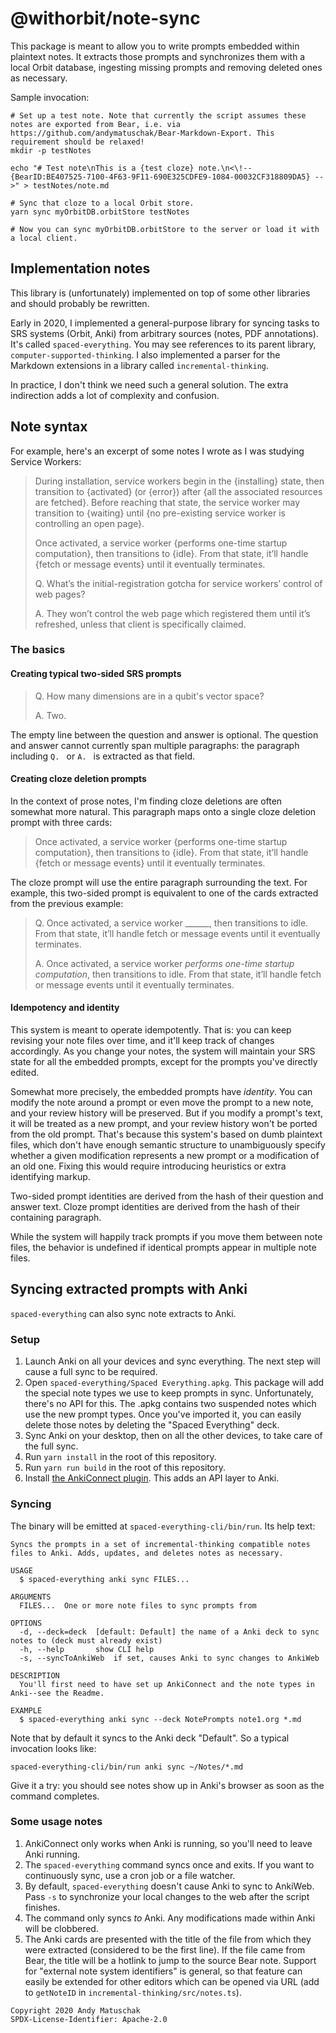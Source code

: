 # @withorbit/note-sync

This package is meant to allow you to write prompts embedded within plaintext notes. It extracts those prompts and synchronizes them with a local Orbit database, ingesting missing prompts and removing deleted ones as necessary.

Sample invocation:

```
# Set up a test note. Note that currently the script assumes these notes are exported from Bear, i.e. via https://github.com/andymatuschak/Bear-Markdown-Export. This requirement should be relaxed!
mkdir -p testNotes

echo "# Test note\nThis is a {test cloze} note.\n<\!-- {BearID:BE407525-7100-4F63-9F11-690E325CDFE9-1084-00032CF318809DA5} -->" > testNotes/note.md

# Sync that cloze to a local Orbit store.
yarn sync myOrbitDB.orbitStore testNotes

# Now you can sync myOrbitDB.orbitStore to the server or load it with a local client.
```

## Implementation notes

This library is (unfortunately) implemented on top of some other libraries and should probably be rewritten.

Early in 2020, I implemented a general-purpose library for syncing tasks to SRS systems (Orbit, Anki) from arbitrary sources (notes, PDF annotations). It's called `spaced-everything`. You may see references to its parent library, `computer-supported-thinking`. I also implemented a parser for the Markdown extensions in a library called `incremental-thinking`.

In practice, I don't think we need such a general solution. The extra indirection adds a lot of complexity and confusion.

## Note syntax

For example, here's an excerpt of some notes I wrote as I was studying Service Workers:

> During installation, service workers begin in the {installing} state, then transition to {activated} (or {error}) after {all the associated resources are fetched}. Before reaching that state, the service worker may transition to {waiting} until {no pre-existing service worker is controlling an open page}.
>
> Once activated, a service worker {performs one-time startup computation}, then transitions to {idle}. From that state, it’ll handle {fetch or message events} until it eventually terminates.
>
> Q. What’s the initial-registration gotcha for service workers’ control of web pages?
>
> A. They won’t control the web page which registered them until it’s refreshed, unless that client is specifically claimed.

### The basics

#### Creating typical two-sided SRS prompts

> Q. How many dimensions are in a qubit's vector space?
>
> A. Two.

The empty line between the question and answer is optional. The question and answer cannot currently span multiple paragraphs: the paragraph including `Q. ` or `A. ` is extracted as that field.

#### Creating cloze deletion prompts

In the context of prose notes, I'm finding cloze deletions are often somewhat more natural. This paragraph maps onto a single cloze deletion prompt with three cards:

> Once activated, a service worker {performs one-time startup computation}, then transitions to {idle}. From that state, it’ll handle {fetch or message events} until it eventually terminates.

The cloze prompt will use the entire paragraph surrounding the text. For example, this two-sided prompt is equivalent to one of the cards extracted from the previous example:

> Q. Once activated, a service worker ______, then transitions to idle. From that state, it’ll handle fetch or message events until it eventually terminates.
>
> A. Once activated, a service worker *performs one-time startup computation*, then transitions to idle. From that state, it’ll handle fetch or message events until it eventually terminates.

#### Idempotency and identity

This system is meant to operate idempotently. That is: you can keep revising your note files over time, and it'll keep track of changes accordingly. As you change your notes, the system will maintain your SRS state for all the embedded prompts, except for the prompts you've directly edited.

Somewhat more precisely, the embedded prompts have *identity*. You can modify the note around a prompt or even move the prompt to a new note, and your review history will be preserved. But if you modify a prompt's text, it will be treated as a new prompt, and your review history won't be ported from the old prompt. That's because this system's based on dumb plaintext files, which don't have enough semantic structure to unambiguously specify whether a given modification represents a new prompt or a modification of an old one. Fixing this would require introducing heuristics or extra identifying markup.

Two-sided prompt identities are derived from the hash of their question and answer text. Cloze prompt identities are derived from the hash of their containing paragraph.

While the system will happily track prompts if you move them between note files, the behavior is undefined if identical prompts appear in multiple note files.

## Syncing extracted prompts with Anki

`spaced-everything` can also sync note extracts to Anki.

### Setup

1. Launch Anki on all your devices and sync everything. The next step will cause a full sync to be required.
1. Open `spaced-everything/Spaced Everything.apkg`. This package will add the special note types we use to keep prompts in sync. Unfortunately, there's no API for this. The .apkg contains two suspended notes which use the new prompt types. Once you've imported it, you can easily delete those notes by deleting the "Spaced Everything" deck.
1. Sync Anki on your desktop, then on all the other devices, to take care of the full sync.
1. Run `yarn install` in the root of this repository.
1. Run `yarn run build` in the root of this repository.
1. Install [the AnkiConnect plugin](https://ankiweb.net/shared/info/2055492159). This adds an API layer to Anki.

### Syncing

The binary will be emitted at `spaced-everything-cli/bin/run`. Its help text:

```
Syncs the prompts in a set of incremental-thinking compatible notes files to Anki. Adds, updates, and deletes notes as necessary.

USAGE
  $ spaced-everything anki sync FILES...

ARGUMENTS
  FILES...  One or more note files to sync prompts from

OPTIONS
  -d, --deck=deck  [default: Default] the name of a Anki deck to sync notes to (deck must already exist)
  -h, --help       show CLI help
  -s, --syncToAnkiWeb  if set, causes Anki to sync changes to AnkiWeb

DESCRIPTION
  You'll first need to have set up AnkiConnect and the note types in Anki--see the Readme.

EXAMPLE
  $ spaced-everything anki sync --deck NotePrompts note1.org *.md
```

Note that by default it syncs to the Anki deck "Default". So a typical invocation looks like:

```
spaced-everything-cli/bin/run anki sync ~/Notes/*.md
``` 

Give it a try: you should see notes show up in Anki's browser as soon as the command completes.

### Some usage notes

1. AnkiConnect only works when Anki is running, so you'll need to leave Anki running.
2. The `spaced-everything` command syncs once and exits. If you want to continuously sync, use a cron job or a file watcher.
3. By default, `spaced-everything` doesn't cause Anki to sync to AnkiWeb. Pass `-s` to synchronize your local changes to the web after the script finishes.
4. The command only syncs _to_ Anki. Any modifications made within Anki will be clobbered.
5. The Anki cards are presented with the title of the file from which they were extracted (considered to be the first line). If the file came from Bear, the title will be a hotlink to jump to the source Bear note. Support for "external note system identifiers" is general, so that feature can easily be extended for other editors which can be opened via URL (add to `getNoteID` in `incremental-thinking/src/notes.ts`).

```
Copyright 2020 Andy Matuschak
SPDX-License-Identifier: Apache-2.0
```

